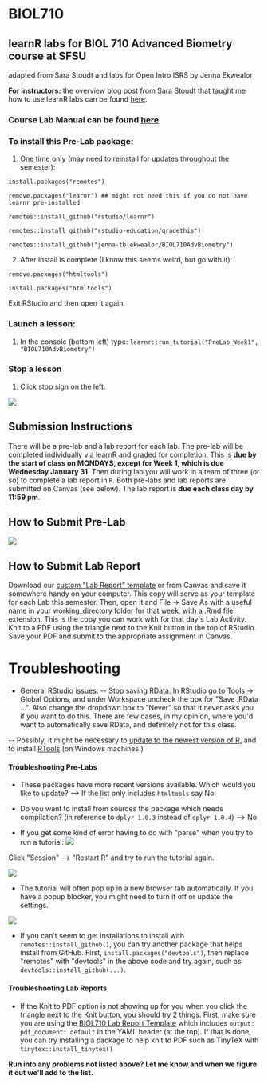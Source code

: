 # BIOL710
## learnR labs for BIOL 710 Advanced Biometry course at SFSU
adapted from Sara Stoudt and labs for Open Intro ISRS by Jenna Ekwealor

**For instructors:** the overview blog post from Sara Stoudt that taught me how to use learnR labs can be found [here](https://sastoudt.github.io/posts/2021-06-05-learnr-tutorials-intro-stat/).

### Course Lab Manual can be found [here](https://jenna-tb-ekwealor.github.io/Biostatistics_laboratory/index.html)

### To install this Pre-Lab package:

1. One time only (may need to reinstall for updates throughout the semester):

`install.packages("remotes")`

`remove.packages("learnr") ## might not need this if you do not have learnr pre-installed`

`remotes::install_github("rstudio/learnr")`

`remotes::install_github("rstudio-education/gradethis")`

`remotes::install_github("jenna-tb-ekwealor/BIOL710AdvBiometry")`


2. After install is complete (I know this seems weird, but go with it):

```remove.packages("htmltools")```

```install.packages("htmltools")```

Exit RStudio and then open it again.


### Launch a lesson:

1. In the console (bottom left) type: `learnr::run_tutorial("PreLab_Week1", "BIOL710AdvBiometry")`

### Stop a lesson 

1. Click stop sign on the left.

![](stop-tutorial.png)


## Submission Instructions

There will be a pre-lab and a lab report for each lab. The pre-lab will be completed individually via learnR and graded for completion. This is **due by the start of class on MONDAYS, except for Week 1, which is due Wednesday January 31**. Then during lab you will work in a team of three (or so) to complete a lab report in `R`. Both pre-labs and lab reports are submitted on Canvas (see below). The lab report is **due each class day by 11:59 pm**.


## How to Submit Pre-Lab

![](submit-tutorial.png)


## How to Submit Lab Report

Download our [custom "Lab Report" template](https://github.com/jenna-tb-ekwealor/Biostatistics_laboratory/blob/master/Materials/BIOL710_Lab_Report_Template.Rmd) or from Canvas and save it somewhere handy on your computer. 
This copy will serve as your template for each Lab this semester. 
Then, open it and File -> Save As with a useful name in your working_directory folder for that week, with a .Rmd file extension. 
This is the copy you can work with for that day's Lab Activity. 
Knit to a PDF using the triangle next to the Knit button in the top of RStudio. 
Save your PDF and submit to the appropriate assignment in Canvas. 

# Troubleshooting

- General RStudio issues: 
-- Stop saving RData. In RStudio go to Tools -> Global Options, and under Workspace uncheck the box for "Save .RData ...". Also change the dropdown box to "Never" so that it never asks you if you want to do this. There are few cases, in my opinion, where you'd want to automatically save RData, and definitely not for this class. 


-- Possibly, it might be necessary to [update to the newest version of R](https://cloud.r-project.org), and to install [RTools](https://www.google.com/search?client=safari&rls=en&q=rtools&ie=UTF-8&oe=UTF-8) (on Windows machines.)

#### Troubleshooting Pre-Labs

- These packages have more recent versions available. Which would you like to update? --> If the list only includes `htmltools` say No.

- Do you want to install from sources the package which needs compilation? (in reference to `dplyr 1.0.3` instead of `dplyr 1.0.4`) --> No 


- If you get some kind of error having to do with "parse" when you try to run a tutorial:
![](restartR.png) 

Click "Session" --> "Restart R" and try to run the tutorial again. 

![](restartR2.png) 

- The tutorial will often pop up in a new browser tab automatically. If you have a popup blocker, you might need to turn it off or update the settings.

![](popups.png) 

- If you can't seem to get installations to install with ```remotes::install_github()```, you can try another package that helps install from GitHub. 
First, ```install.packages("devtools")```, then replace "remotes" with "devtools" in the above code and try again, such as: ```devtools::install_github(...)```.


#### Troubleshooting Lab Reports

- If the Knit to PDF option is not showing up for you when you click the triangle next to the Knit button, you should try 2 things. 
First, make sure you are using the [BIOL710 Lab Report Template](https://github.com/jenna-tb-ekwealor/Biostatistics_laboratory/blob/master/Materials/BIOL710_Lab_Report_Template.Rmd) which includes ```output:
  pdf_document: default``` in the YAML header (at the top). If that is done, you can try installing a package to help knit to PDF such as TinyTeX with ```tinytex::install_tinytex()```
  

**Run into any problems not listed above? Let me know and when we figure it out we'll add to the list.**


